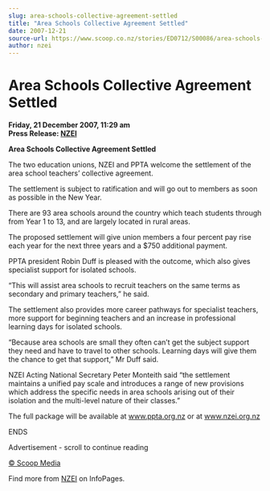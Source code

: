 ```yaml
---
slug: area-schools-collective-agreement-settled
title: "Area Schools Collective Agreement Settled"
date: 2007-12-21
source-url: https://www.scoop.co.nz/stories/ED0712/S00086/area-schools-collective-agreement-settled.htm
author: nzei
---
```

Area Schools Collective Agreement Settled
=========================================

**Friday, 21 December 2007, 11:29 am**  
**Press Release: [NZEI](https://info.scoop.co.nz/NZEI)**

**Area Schools Collective Agreement Settled**

The two education unions, NZEI and PPTA welcome the settlement of the area school teachers’ collective agreement.

The settlement is subject to ratification and will go out to members as soon as possible in the New Year.

There are 93 area schools around the country which teach students through from Year 1 to 13, and are largely located in rural areas.

The proposed settlement will give union members a four percent pay rise each year for the next three years and a $750 additional payment.

PPTA president Robin Duff is pleased with the outcome, which also gives specialist support for isolated schools.

“This will assist area schools to recruit teachers on the same terms as secondary and primary teachers,” he said.

The settlement also provides more career pathways for specialist teachers, more support for beginning teachers and an increase in professional learning days for isolated schools.

“Because area schools are small they often can’t get the subject support they need and have to travel to other schools. Learning days will give them the chance to get that support,” Mr Duff said.

NZEI Acting National Secretary Peter Monteith said “the settlement maintains a unified pay scale and introduces a range of new provisions which address the specific needs in area schools arising out of their isolation and the multi-level nature of their classes.”

The full package will be available at www.ppta.org.nz or at www.nzei.org.nz

ENDS

Advertisement - scroll to continue reading





[© Scoop Media](http://www.scoop.co.nz/about/terms.html)

Find more from [NZEI](https://info.scoop.co.nz/NZEI) on InfoPages.